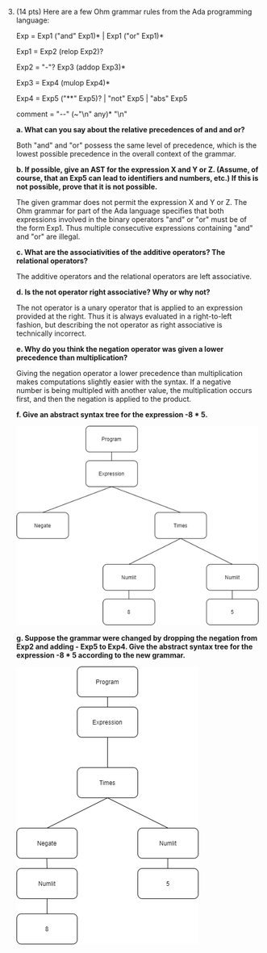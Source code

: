 3. (14 pts) Here are a few Ohm grammar rules from the Ada programming language:
    
    Exp     = Exp1 ("and" Exp1)* | Exp1 ("or" Exp1)*
    
    Exp1    = Exp2 (relop Exp2)?
    
    Exp2    = "-"? Exp3 (addop Exp3)*
    
    Exp3    = Exp4 (mulop Exp4)*
    
    Exp4    = Exp5 ("**"  Exp5)? | "not" Exp5 | "abs" Exp5
    
    comment = "--" (~"\n" any)* "\n" 

	**a. What can you say about the relative precedences of and and or?**

	Both "and" and "or" possess the same level of precedence, which is the lowest possible precedence in the overall context of the grammar. 

	**b. If possible, give an AST for the expression X and Y or Z. (Assume, of course, that an Exp5 can lead to identifiers and numbers, etc.) If this is not possible, prove that it is not possible.**

	The given grammar does not permit the expression X and Y or Z. The Ohm grammar for part of the Ada language specifies that both expressions involved in the binary operators "and" or "or" must be of the form Exp1. Thus multiple consecutive expressions containing "and" and "or" are illegal.

	**c. What are the associativities of the additive operators? The relational operators?**

	The additive operators and the relational operators are left associative.

	**d. Is the not operator right associative? Why or why not?**

	The not operator is a unary operator that is applied to an expression provided at the right. Thus it is always evaluated in a right-to-left fashion, but describing the not operator as right associative is technically incorrect.

	**e. Why do you think the negation operator was given a lower precedence than multiplication?**

	Giving the negation operator a lower precedence than multiplication makes computations slightly easier with the syntax. If a negative number is being multipled with another value, the multiplication occurs first, and then the negation is applied to the product. 

	**f. Give an abstract syntax tree for the expression -8 * 5.**

	![AST_1](https://github.com/Timson99/cmsi488/blob/master/homework1/ada_grammar_images/ada_ohm_grammar_AST_1.png)

	**g. Suppose the grammar were changed by dropping the negation from Exp2 and adding - Exp5 to Exp4. Give the abstract syntax tree for the expression -8 * 5 according to the new grammar.**

	![AST_2](https://github.com/Timson99/cmsi488/blob/master/homework1/ada_grammar_images/ada_ohm_grammar_AST_2.png)
